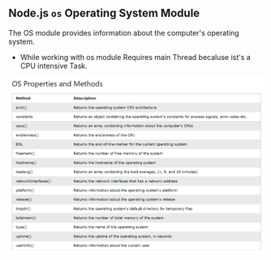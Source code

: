 ## Node.js `os` Operating System Module
The OS module provides information about the computer's operating system.

- While working with os module Requires main Thread becaluse ist's a CPU intensive Task.

<img src='./os module.png' alt = "Os Module" align='center'>
